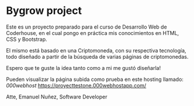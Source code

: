 # Bygrow project


Este es un proyecto preparado para el curso de Desarrollo Web de Coderhouse, en el cual pongo en práctica mis conocimientos en HTML, CSS y Bootstrap.

El mismo está basado en una Criptomoneda, con su respectiva tecnología, todo diseñado a partir de la búsqueda de varias páginas de criptomonedas. 

Espero que te guste la idea tanto como a mi me gustó diseñarla!

Pueden visualizar la página subida como prueba en este hosting llamado: *000webhost* 
https://proyecttestone.000webhostapp.com/

Atte,
Emanuel Nuñez, Software Developer
